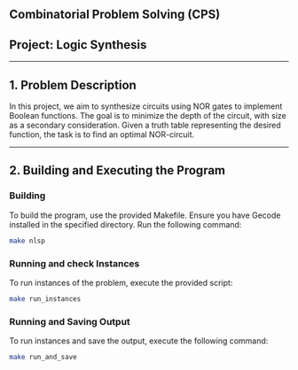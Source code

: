 ## Combinatorial Problem Solving (CPS)
## Project: Logic Synthesis

---

## 1. Problem Description
In this project, we aim to synthesize circuits using NOR gates to implement Boolean functions. The goal is to minimize the depth of the circuit, with size as a secondary consideration. Given a truth table representing the desired function, the task is to find an optimal NOR-circuit.

---

## 2. Building and Executing the Program
### Building
To build the program, use the provided Makefile. Ensure you have Gecode installed in the specified directory. Run the following command:
```bash
make nlsp
```

### Running and check Instances
To run instances of the problem, execute the provided script:
```bash
make run_instances
```

### Running and Saving Output
To run instances and save the output, execute the following command:
```bash
make run_and_save
```

